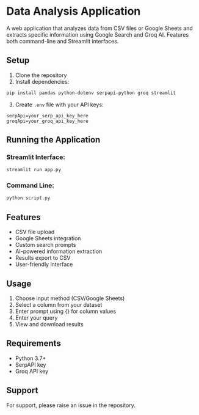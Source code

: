 # Data Analysis Application

A web application that analyzes data from CSV files or Google Sheets and extracts specific information using Google Search and Groq AI. Features both command-line and Streamlit interfaces.

## Setup

1. Clone the repository
2. Install dependencies:
```bash
pip install pandas python-dotenv serpapi-python groq streamlit
```

3. Create `.env` file with your API keys:
```env
serpApi=your_serp_api_key_here
groqApi=your_groq_api_key_here
```

## Running the Application

### Streamlit Interface:
```bash
streamlit run app.py
```

### Command Line:
```bash
python script.py
```

## Features

- CSV file upload
- Google Sheets integration
- Custom search prompts
- AI-powered information extraction
- Results export to CSV
- User-friendly interface

## Usage

1. Choose input method (CSV/Google Sheets)
2. Select a column from your dataset
3. Enter prompt using {} for column values
4. Enter your query
5. View and download results

## Requirements

- Python 3.7+
- SerpAPI key
- Groq API key

## Support

For support, please raise an issue in the repository.
